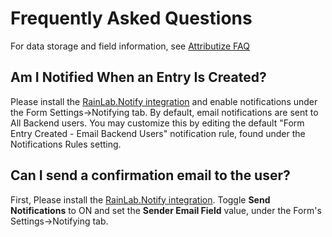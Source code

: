 # Frequently Asked Questions

For data storage and field information, see [Attributize FAQ](/attributize/faq)

## Am I Notified When an Entry Is Created?
Please install the [RainLab.Notify integration](/notifyforms/) and enable notifications under the Form Settings->Notifying tab.  By default, email notifications are sent to All Backend users.  You may customize this by editing the default "Form Entry Created - Email Backend Users" notification rule, found under the Notifications Rules setting.

## Can I send a confirmation email to the user?
First, Please install the [RainLab.Notify integration](/notifyforms/).  Toggle **Send Notifications** to ON and set the **Sender Email Field** value, under the Form's Settings->Notifying tab.